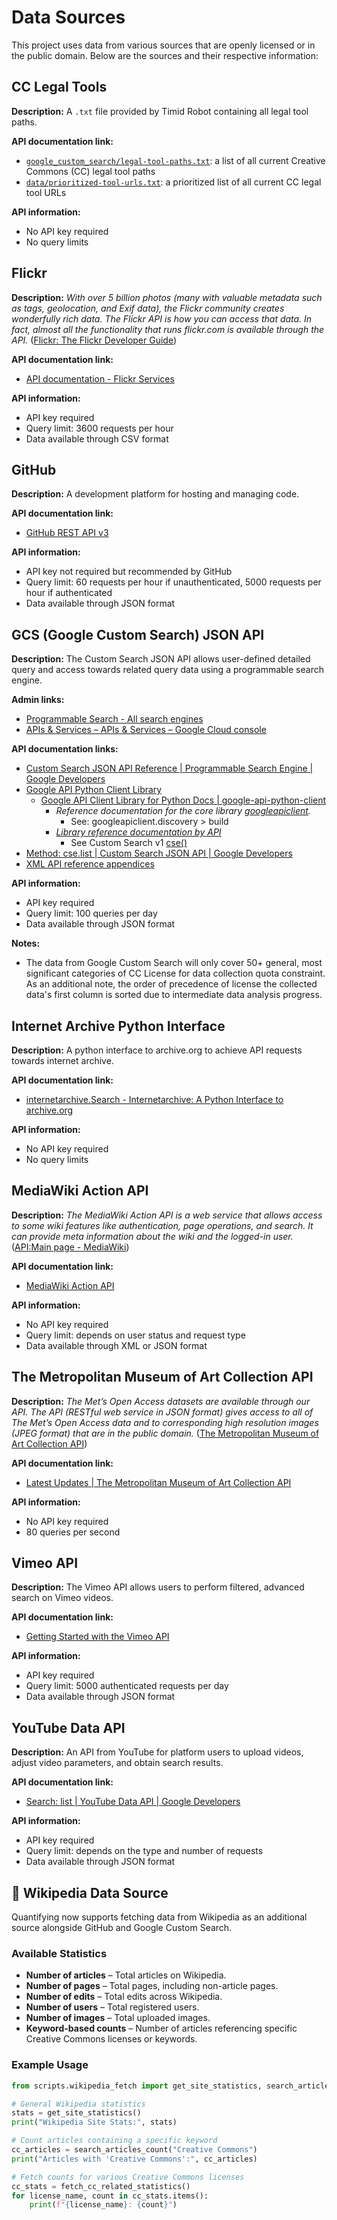 # Data Sources

This project uses data from various sources that are openly licensed or in the
public domain. Below are the sources and their respective information:


## CC Legal Tools

**Description:** A `.txt` file provided by Timid Robot containing all legal
tool paths.

**API documentation link:**
- [`google_custom_search/legal-tool-paths.txt`][tools-paths]: a list of all
  current Creative Commons (CC) legal tool paths
- [`data/prioritized-tool-urls.txt`][prioritized-tool-urls]: a prioritized list
  of all current CC legal tool URLs

**API information:**
- No API key required
- No query limits

[tools-paths]:data/legal-tool-paths.txt
[prioritized-tool-urls]: data/prioritized-tool-urls.txt


## Flickr

**Description:** _With over 5 billion photos (many with valuable metadata such
as tags, geolocation, and Exif data), the Flickr community creates wonderfully
rich data. The Flickr API is how you can access that data. In fact, almost all
the functionality that runs flickr.com is available through the API._ ([Flickr:
The Flickr Developer Guide](https://www.flickr.com/services/developer/))

**API documentation link:**
- [API documentation - Flickr Services](https://www.flickr.com/services/api/)

**API information:**
- API key required
- Query limit: 3600 requests per hour
- Data available through CSV format

## GitHub

**Description:** A development platform for hosting and managing code.

**API documentation link:**
- [GitHub REST API v3](https://docs.github.com/en/rest)

**API information:**
- API key not required but recommended by GitHub
- Query limit: 60 requests per hour if unauthenticated,
  5000 requests per hour if authenticated
- Data available through JSON format


## GCS (Google Custom Search) JSON API

**Description:** The Custom Search JSON API allows user-defined detailed query
and access towards related query data using a programmable search engine.

**Admin links:**
- [Programmable Search - All search engines][gcs-admin]
- [APIs & Services – APIs & Services – Google Cloud console][google-api-admin]

**API documentation links:**
- [Custom Search JSON API Reference | Programmable Search Engine | Google
  Developers][google-json]
- [Google API Python Client Library][google-api-python]
  - [Google API Client Library for Python Docs |
    google-api-python-client][google-api-python]
    - _Reference documentation for the core library
      [googleapiclient][googleapiclient]._
      - See: googleapiclient.discovery > build
    - _[Library reference documentation by API][gcs-library-ref]_
      - See Custom Search v1 [cse()][gcs-cse]
- [Method: cse.list | Custom Search JSON API | Google Developers][cse-list]
- [XML API reference appendices][reference-appendix]

**API information:**
- API key required
- Query limit: 100 queries per day
- Data available through JSON format

**Notes:**
- The data from Google Custom Search will only cover 50+ general, most
  significant categories of CC License for data collection quota constraint.
  As an additional note, the order of precedence of license the collected
  data's first column is sorted due to intermediate data analysis progress.

[gcs-admin]: https://programmablesearchengine.google.com/controlpanel/all
[google-api-admin]: https://console.cloud.google.com/apis/dashboard
[google-json]: https://developers.google.com/custom-search/v1/reference/rest
[google-api-python]: https://github.com/googleapis/google-api-python-client
[googleapiclient]: http://googleapis.github.io/google-api-python-client/docs/epy/index.html
[gcs-library-ref]: https://googleapis.github.io/google-api-python-client/docs/dyn/
[gcs-cse]: https://googleapis.github.io/google-api-python-client/docs/dyn/customsearch_v1.cse.html
[cse-list]: https://developers.google.com/custom-search/v1/reference/rest/v1/cse/list
[reference-appendix]: https://developers.google.com/custom-search/docs/xml_results_appendices


## Internet Archive Python Interface

**Description:** A python interface to archive.org to achieve API requests
towards internet archive.

**API documentation link:**
- [internetarchive.Search - Internetarchive: A Python Interface to
  archive.org][ia-search]

**API information:**
- No API key required
- No query limits

[ia-search]: https://internetarchive.readthedocs.io/en/stable/internetarchive.html#internetarchive.Search


## MediaWiki Action API

**Description:** _The MediaWiki Action API is a web service that allows access
to some wiki features like authentication, page operations, and search. It can
provide meta information about the wiki and the logged-in user._ ([API:Main
page - MediaWiki](https://www.mediawiki.org/wiki/API:Main_page))

**API documentation link:**
- [MediaWiki Action API](https://www.mediawiki.org/wiki/API:Main_page)

**API information:**
  - No API key required
  - Query limit: depends on user status and request type
  - Data available through XML or JSON format


## The Metropolitan Museum of Art Collection API

**Description:** _The Met’s Open Access datasets are available through our API.
The API (RESTful web service in JSON format) gives access to all of The Met’s
Open Access data and to corresponding high resolution images (JPEG format) that
are in the public domain._ ([The Metropolitan Museum of Art Collection
API](https://metmuseum.github.io/))

**API documentation link:**
- [Latest Updates | The Metropolitan Museum of Art Collection
  API](https://metmuseum.github.io/)

**API information:**
  - No API key required
  - 80 queries per second


## Vimeo API

**Description:** The Vimeo API allows users to perform filtered, advanced
search on Vimeo videos.

**API documentation link:**
- [Getting Started with the Vimeo API](https://developer.vimeo.com/api/start)

**API information:**
  - API key required
  - Query limit: 5000 authenticated requests per day
  - Data available through JSON format


## YouTube Data API

**Description:** An API from YouTube for platform users to upload videos,
adjust video parameters, and obtain search results.

**API documentation link:**
- [Search: list | YouTube Data API | Google
  Developers](https://developers.google.com/youtube/v3/docs/search/list)

**API information:**
  - API key required
  - Query limit: depends on the type and number of requests
  - Data available through JSON format

## 📖 Wikipedia Data Source

Quantifying now supports fetching data from Wikipedia as an additional source alongside GitHub and Google Custom Search.

### Available Statistics

- **Number of articles** – Total articles on Wikipedia.
- **Number of pages** – Total pages, including non-article pages.
- **Number of edits** – Total edits across Wikipedia.
- **Number of users** – Total registered users.
- **Number of images** – Total uploaded images.
- **Keyword-based counts** – Number of articles referencing specific Creative Commons licenses or keywords.

### Example Usage

```python
from scripts.wikipedia_fetch import get_site_statistics, search_articles_count, fetch_cc_related_statistics

# General Wikipedia statistics
stats = get_site_statistics()
print("Wikipedia Site Stats:", stats)

# Count articles containing a specific keyword
cc_articles = search_articles_count("Creative Commons")
print("Articles with 'Creative Commons':", cc_articles)

# Fetch counts for various Creative Commons licenses
cc_stats = fetch_cc_related_statistics()
for license_name, count in cc_stats.items():
    print(f"{license_name}: {count}")

